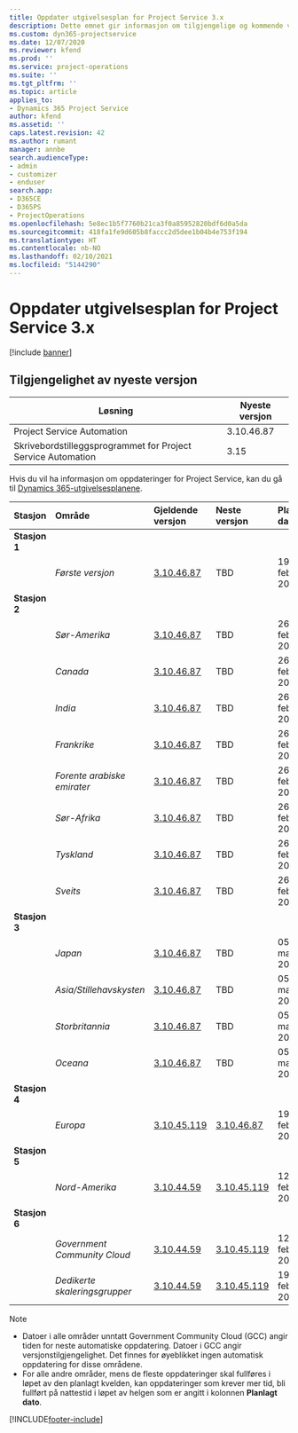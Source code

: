 ```yaml
---
title: Oppdater utgivelsesplan for Project Service 3.x
description: Dette emnet gir informasjon om tilgjengelige og kommende versjoner av Dynamics 365 Project Service Automation.
ms.custom: dyn365-projectservice
ms.date: 12/07/2020
ms.reviewer: kfend
ms.prod: ''
ms.service: project-operations
ms.suite: ''
ms.tgt_pltfrm: ''
ms.topic: article
applies_to:
- Dynamics 365 Project Service
author: kfend
ms.assetid: ''
caps.latest.revision: 42
ms.author: rumant
manager: annbe
search.audienceType:
- admin
- customizer
- enduser
search.app:
- D365CE
- D365PS
- ProjectOperations
ms.openlocfilehash: 5e8ec1b5f7760b21ca3f0a85952820bdf6d0a5da
ms.sourcegitcommit: 418fa1fe9d605b8faccc2d5dee1b04b4e753f194
ms.translationtype: HT
ms.contentlocale: nb-NO
ms.lasthandoff: 02/10/2021
ms.locfileid: "5144290"
---
```

# <a name="update-release-schedule-for-project-service-3x"></a>Oppdater utgivelsesplan for Project Service 3.x

[!include [banner](../includes/psa-now-project-operations.md)]

## <a name="latest-version-availability"></a>Tilgjengelighet av nyeste versjon

| Løsning  | Nyeste versjon |
|-------|----|
| Project Service Automation    | 3.10.46.87 |
| Skrivebordstilleggsprogrammet for Project Service Automation                | 3.15          |

Hvis du vil ha informasjon om oppdateringer for Project Service, kan du gå til [Dynamics 365-utgivelsesplanene](https://docs.microsoft.com/dynamics365/release-plans/). 

| Stasjon  | Område | Gjeldende versjon | Neste versjon |  Planlagt dato
| :---   | :---   | :---   | :---   |:---   |         
|<strong>Stasjon 1</strong> | |  |  | |
| | <i>Første versjon</i> | [3.10.46.87](whats-new-ur-28-5.md) | TBD | 19. februar 2021
|<strong>Stasjon 2</strong> | |  |  | |
| | <i>Sør-Amerika</i> | [3.10.46.87](whats-new-ur-28-5.md) | TBD | 26. februar 2021
| | <i>Canada</i> | [3.10.46.87](whats-new-ur-28-5.md) | TBD | 26. februar 2021
| | <i>India</i> | [3.10.46.87](whats-new-ur-28-5.md) | TBD | 26. februar 2021
| | <i>Frankrike</i> | [3.10.46.87](whats-new-ur-28-5.md) | TBD | 26. februar 2021
| | <i>Forente arabiske emirater</i> | [3.10.46.87](whats-new-ur-28-5.md) | TBD | 26. februar 2021
| | <i>Sør-Afrika</i> | [3.10.46.87](whats-new-ur-28-5.md) | TBD | 26. februar 2021
| | <i>Tyskland</i> | [3.10.46.87](whats-new-ur-28-5.md) | TBD | 26. februar 2021
| | <i>Sveits</i> | [3.10.46.87](whats-new-ur-28-5.md) | TBD | 26. februar 2021
|<strong>Stasjon 3</strong> | |  |  | |
| | <i>Japan</i> | [3.10.46.87](whats-new-ur-28-5.md) | TBD | 05. mars 2021
| | <i>Asia/Stillehavskysten</i> | [3.10.46.87](whats-new-ur-28-5.md) | TBD | 05. mars 2021
| | <i>Storbritannia</i> | [3.10.46.87](whats-new-ur-28-5.md) | TBD | 05. mars 2021
| | <i>Oceana</i> | [3.10.46.87](whats-new-ur-28-5.md) | TBD | 05. mars 2021
|<strong>Stasjon 4</strong> | |  |  | |
| | <i>Europa</i> | [3.10.45.119](whats-new-ur-27-5.md) | [3.10.46.87](whats-new-ur-28-5.md) | 19. februar 2021
|<strong>Stasjon 5</strong> | |  |  | |
| | <i>Nord-Amerika</i> | [3.10.44.59](whats-new-ur-26.md) | [3.10.45.119](whats-new-ur-27-5.md) | 12. februar 2021
|<strong>Stasjon 6</strong> | |  |  | |
| | <i>Government Community Cloud</i> | [3.10.44.59](whats-new-ur-26.md) | [3.10.45.119](whats-new-ur-27-5.md) | 12. februar 2021
| | <i>Dedikerte skaleringsgrupper</i> | [3.10.44.59](whats-new-ur-26.md) | [3.10.45.119](whats-new-ur-27-5.md) | 19. februar 2021

>[!Note]
> - Datoer i alle områder unntatt Government Community Cloud (GCC) angir tiden for neste automatiske oppdatering. Datoer i GCC angir versjonstilgjengelighet. Det finnes for øyeblikket ingen automatisk oppdatering for disse områdene.
> - For alle andre områder, mens de fleste oppdateringer skal fullføres i løpet av den planlagt kvelden, kan oppdateringer som krever mer tid, bli fullført på nattestid i løpet av helgen som er angitt i kolonnen **Planlagt dato**.


[!INCLUDE[footer-include](../includes/footer-banner.md)]